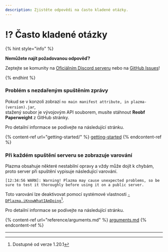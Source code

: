 ```yaml
---
description: Zjistěte odpovědi na často kladené otázky.
---
```


# ⁉️ Často kladené otázky

{% hint style="info" %}

**Nemůžete najít požadovanou odpověď?**

Zeptejte se komunity na [Oficiálním Discord serveru](https://discord.gg/MmfC52K8A8) nebo na [GitHub Issues](https://github.com/PlazmaMC/PlazmaBukkit/issues)!

{% endhint %}

### Problém s nezdařeným spuštěním zprávy

Pokud se v konzoli zobrazí `no main manifest attribute, in plazma-(version).jar`,\
stažený soubor je vývojovým API souborem, musíte stáhnout **Reobf Paperweight** z GitHub stránky.

Pro detailní informace se podívejte na následující stránku.

{% content-ref url="getting-started/" %}
[getting-started](getting-started#id-2)
{% endcontent-ref %}

### Při každém spuštění serveru se zobrazuje varování

Plazma obsahuje některé nestabilní opravy a vždy může dojít k chybám, proto server při spuštění vypisuje následující varování.

```log
[12:34:56 WARN]: Warning! Plazma may cause unexpected problems, so be sure to test it thoroughly before using it on a public server.
```

Toto varování lze deaktivovat pomocí systémové vlastnosti [`-DPlazma.iKnowWhatIAmDoing`](#user-content-fn-1)[^1].

Pro detailní informace se podívejte na následující stránku.

{% content-ref url="reference/arguments.md" %}
[arguments.md](reference/arguments.md#plazma.iknowwhatiamdoing)
{% endcontent-ref %}

***

[^1]: Dostupné od verze 1.20.1
